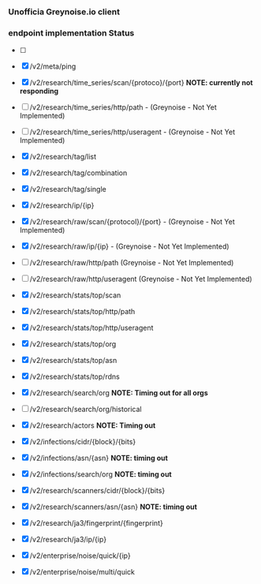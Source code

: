 ### Unofficia Greynoise.io client


### endpoint implementation Status

- [ ]

- [x] /v2/meta/ping
- [x] /v2/research/time_series/scan/{protoco}/{port} __NOTE: currently not responding__
- [ ] /v2/research/time_series/http/path - (Greynoise - Not Yet Implemented)
- [ ] /v2/research/time_series/http/useragent - (Greynoise - Not Yet Implemented)
- [x] /v2/research/tag/list
- [x] /v2/research/tag/combination
- [x] /v2/research/tag/single
- [x] /v2/research/ip/{ip}
- [x] /v2/research/raw/scan/{protocol}/{port} - (Greynoise - Not Yet Implemented)
- [x] /v2/research/raw/ip/{ip} - (Greynoise - Not Yet Implemented)
- [ ] /v2/research/raw/http/path (Greynoise - Not Yet Implemented)
- [ ] /v2/research/raw/http/useragent (Greynoise - Not Yet Implemented)
- [x] /v2/research/stats/top/scan
- [x] /v2/research/stats/top/http/path
- [x] /v2/research/stats/top/http/useragent
- [x] /v2/research/stats/top/org
- [x] /v2/research/stats/top/asn
- [x] /v2/research/stats/top/rdns
- [x] /v2/research/search/org __NOTE: Timing out for all orgs__
- [ ] /v2/research/search/org/historical
- [x] /v2/research/actors __NOTE: Timing out__
- [x] /v2/infections/cidr/{block}/{bits}
- [x] /v2/infections/asn/{asn} __NOTE: timing out__
- [x] /v2/infections/search/org __NOTE: timing out__
- [x] /v2/research/scanners/cidr/{block}/{bits}
- [x] /v2/research/scanners/asn/{asn} __NOTE: timing out__
- [x] /v2/research/ja3/fingerprint/{fingerprint}
- [x] /v2/research/ja3/ip/{ip}
- [x] /v2/enterprise/noise/quick/{ip}
- [x] /v2/enterprise/noise/multi/quick

